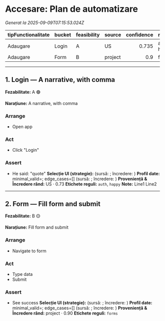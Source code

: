 # Accesare: Plan de automatizare

_Generat la 2025-09-09T07:15:53.024Z_

| tipFunctionalitate | bucket | feasibility | source | confidence | rule_tags |
|---|---|---|---|---:|---|
| Adaugare | Login | A | US | 0.735 | auth, happy |
| Adaugare | Form | B | project | 0.9 | forms |

---
## 1. Login — A narrative, with comma
**Fezabilitate:** A 🟢

**Narațiune:** A narrative, with comma
### Arrange
- Open app

### Act
- Click "Login"

### Assert
- He said: "quote"
**Selecție UI (strategie):**  (sursă: ; încredere: )
**Profil date:** minimal_valid=; edge_cases=[] (sursă: ; încredere: )
**Proveniență & Încredere rând:** US · 0.73
**Etichete reguli:** `auth`, `happy`
**Note:** Line1
Line2

---
## 2. Form — Fill form and submit
**Fezabilitate:** B 🟡

**Narațiune:** Fill form and submit
### Arrange
- Navigate to form

### Act
- Type data
- Submit

### Assert
- See success
**Selecție UI (strategie):**  (sursă: ; încredere: )
**Profil date:** minimal_valid=; edge_cases=[] (sursă: ; încredere: )
**Proveniență & Încredere rând:** project · 0.90
**Etichete reguli:** `forms`

